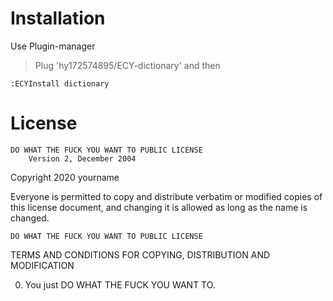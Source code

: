 # Installation
Use Plugin-manager
> Plug 'hy172574895/ECY-dictionary'
and then 
```
:ECYInstall dictionary
```

# License
    DO WHAT THE FUCK YOU WANT TO PUBLIC LICENSE
        Version 2, December 2004

Copyright 2020 yourname

Everyone is permitted to copy and distribute verbatim or modified
copies of this license document, and changing it is allowed as long
as the name is changed.

    DO WHAT THE FUCK YOU WANT TO PUBLIC LICENSE
TERMS AND CONDITIONS FOR COPYING, DISTRIBUTION AND MODIFICATION

 0. You just DO WHAT THE FUCK YOU WANT TO.

